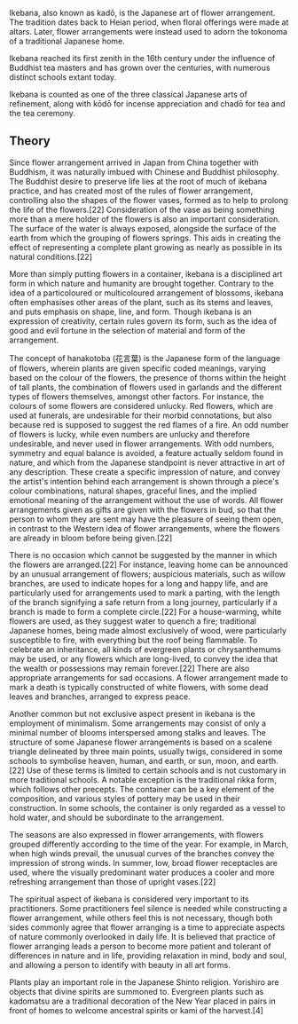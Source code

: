 Ikebana, also known as kadō,  is the Japanese art of flower arrangement. The tradition dates back to Heian period, when floral offerings were made at altars. Later, flower arrangements were instead used to adorn the tokonoma of a traditional Japanese home.

Ikebana reached its first zenith in the 16th century under the influence of Buddhist tea masters and has grown over the centuries, with numerous distinct schools extant today.

Ikebana is counted as one of the three classical Japanese arts of refinement, along with kōdō for incense appreciation and chadō for tea and the tea ceremony. 

## Theory

Since flower arrangement arrived in Japan from China together with Buddhism, it was naturally imbued with Chinese and Buddhist philosophy. The Buddhist desire to preserve life lies at the root of much of ikebana practice, and has created most of the rules of flower arrangement, controlling also the shapes of the flower vases, formed as to help to prolong the life of the flowers.[22] Consideration of the vase as being something more than a mere holder of the flowers is also an important consideration. The surface of the water is always exposed, alongside the surface of the earth from which the grouping of flowers springs. This aids in creating the effect of representing a complete plant growing as nearly as possible in its natural conditions.[22]

More than simply putting flowers in a container, ikebana is a disciplined art form in which nature and humanity are brought together. Contrary to the idea of a particoloured or multicoloured arrangement of blossoms, ikebana often emphasises other areas of the plant, such as its stems and leaves, and puts emphasis on shape, line, and form. Though ikebana is an expression of creativity, certain rules govern its form, such as the idea of good and evil fortune in the selection of material and form of the arrangement.

The concept of hanakotoba (花言葉) is the Japanese form of the language of flowers, wherein plants are given specific coded meanings, varying based on the colour of the flowers, the presence of thorns within the height of tall plants, the combination of flowers used in garlands and the different types of flowers themselves, amongst other factors. For instance, the colours of some flowers are considered unlucky. Red flowers, which are used at funerals, are undesirable for their morbid connotations, but also because red is supposed to suggest the red flames of a fire. An odd number of flowers is lucky, while even numbers are unlucky and therefore undesirable, and never used in flower arrangements. With odd numbers, symmetry and equal balance is avoided, a feature actually seldom found in nature, and which from the Japanese standpoint is never attractive in art of any description. These create a specific impression of nature, and convey the artist's intention behind each arrangement is shown through a piece's colour combinations, natural shapes, graceful lines, and the implied emotional meaning of the arrangement without the use of words. All flower arrangements given as gifts are given with the flowers in bud, so that the person to whom they are sent may have the pleasure of seeing them open, in contrast to the Western idea of flower arrangements, where the flowers are already in bloom before being given.[22]

There is no occasion which cannot be suggested by the manner in which the flowers are arranged.[22] For instance, leaving home can be announced by an unusual arrangement of flowers; auspicious materials, such as willow branches, are used to indicate hopes for a long and happy life, and are particularly used for arrangements used to mark a parting, with the length of the branch signifying a safe return from a long journey, particularly if a branch is made to form a complete circle.[22] For a house-warming, white flowers are used, as they suggest water to quench a fire; traditional Japanese homes, being made almost exclusively of wood, were particularly susceptible to fire, with everything but the roof being flammable. To celebrate an inheritance, all kinds of evergreen plants or chrysanthemums may be used, or any flowers which are long-lived, to convey the idea that the wealth or possessions may remain forever.[22] There are also appropriate arrangements for sad occasions. A flower arrangement made to mark a death is typically constructed of white flowers, with some dead leaves and branches, arranged to express peace.

Another common but not exclusive aspect present in ikebana is the employment of minimalism. Some arrangements may consist of only a minimal number of blooms interspersed among stalks and leaves. The structure of some Japanese flower arrangements is based on a scalene triangle delineated by three main points, usually twigs, considered in some schools to symbolise heaven, human, and earth, or sun, moon, and earth.[22] Use of these terms is limited to certain schools and is not customary in more traditional schools. A notable exception is the traditional rikka form, which follows other precepts. The container can be a key element of the composition, and various styles of pottery may be used in their construction. In some schools, the container is only regarded as a vessel to hold water, and should be subordinate to the arrangement.

The seasons are also expressed in flower arrangements, with flowers grouped differently according to the time of the year. For example, in March, when high winds prevail, the unusual curves of the branches convey the impression of strong winds. In summer, low, broad flower receptacles are used, where the visually predominant water produces a cooler and more refreshing arrangement than those of upright vases.[22]

The spiritual aspect of ikebana is considered very important to its practitioners. Some practitioners feel silence is needed while constructing a flower arrangement, while others feel this is not necessary, though both sides commonly agree that flower arranging is a time to appreciate aspects of nature commonly overlooked in daily life. It is believed that practice of flower arranging leads a person to become more patient and tolerant of differences in nature and in life, providing relaxation in mind, body and soul, and allowing a person to identify with beauty in all art forms.

Plants play an important role in the Japanese Shinto religion. Yorishiro are objects that divine spirits are summoned to. Evergreen plants such as kadomatsu are a traditional decoration of the New Year placed in pairs in front of homes to welcome ancestral spirits or kami of the harvest.[4] 